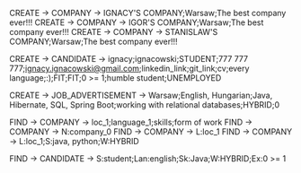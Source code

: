 CREATE -> COMPANY -> IGNACY'S COMPANY;Warsaw;The best company ever!!!
CREATE -> COMPANY -> IGOR'S COMPANY;Warsaw;The best company ever!!!
CREATE -> COMPANY -> STANISLAW'S COMPANY;Warsaw;The best company ever!!!

CREATE -> CANDIDATE -> ignacy;ignacowski;STUDENT;777 777 777;ignacy.ignacowski@gmail.com;linkedin_link;git_link;cv;every language;:);FIT;FIT;0 >= 1;humble student;UNEMPLOYED

CREATE -> JOB_ADVERTISEMENT -> Warsaw;English, Hungarian;Java, Hibernate, SQL, Spring Boot;working with relational databases;HYBRID;0


FIND -> COMPANY -> loc_1;language_1;skills;form of work
FIND -> COMPANY -> N:company_0
FIND -> COMPANY -> L:loc_1
FIND -> COMPANY -> L:loc_1;S:java, python;W:HYBRID

FIND -> CANDIDATE -> S:student;Lan:english;Sk:Java;W:HYBRID;Ex:0 >= 1

[//]: # ([FIND, [COMPANY {loc_1, language_1, skills, form of work}]])

